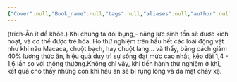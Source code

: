 ```yaml
---
{"Cover":null,"Book_name":null,"tags":null,"aliases":null,"author":null,"link":null,"dg-publish":true,"permalink":"/Book_ Reading 2024/Những câu nói hay trong sách/Gen trường thọ/","dgPassFrontmatter":true,"noteIcon":"2","created":"2023-12-15T06:59:29.580+07:00","updated":"2023-12-21T17:56:41.000+07:00"}
---
```


(trích-Ăn ít để khỏe.)
Khi  chúng ta đói bụng,- năng lực sinh tồn sẽ được kích hoạt, và cơ thể  được trẻ hóa.
Họ thử nghiệm trên hầu hết các loài động vật như khỉ nâu  Macaca, chuột bạch, hay chuột lang... và thấy, bằng cách giảm 40%  lượng thức ăn, hiệu quả duy trì sự sống đạt mức cao nhất, kéo dài 1,4 -  1,6 lần so với thông thường.Không chỉ vậy, khi tiến hành thử nghiệm ở  khỉ, kết quả cho thấy những con khỉ háu ăn sẽ bị rụng lông và da mặt  chảy xệ.

